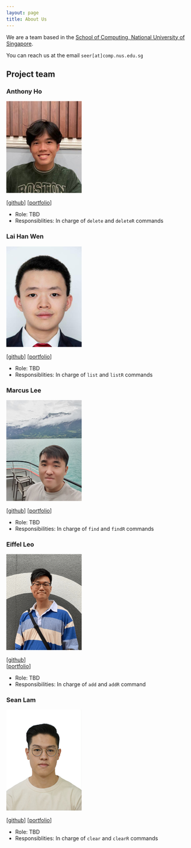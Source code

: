 ```yaml
---
layout: page
title: About Us
---
```


We are a team based in the [School of Computing, National University of Singapore](http://www.comp.nus.edu.sg).

You can reach us at the email `seer[at]comp.nus.edu.sg`

## Project team

### Anthony Ho

<img src="images/anthonyhoth.png" width="200px">


[[github](https://github.com/anthonyhoth)]
[[portfolio](team/anthonyhoth.md)]

* Role: TBD
* Responsiblities: In charge of `delete` and `deleteR` commands

### Lai Han Wen

<img src="images/hanwenlai.png" width="200px">


[[github](https://github.com/hanwenlai)]
[[portfolio](team/hanwenlai.md)]

* Role: TBD
* Responsiblities: In charge of `list` and `listR` commands

### Marcus Lee

<img src="images/marclzh.png" width="200px">

[[github](https://github.com/marclzh)]
[[portfolio](team/marclzh.md)]

* Role: TBD
* Responsibilities: In charge of `find` and `findR` commands

### Eiffel Leo

<img src="images/eiffellkf.png" width="200px">

[[github](http://github.com/eiffellkf)]  
[[portfolio](team/eiffellkf.md)]

* Role: TBD
* Responsibilities: In charge of `add` and `addR` command

### Sean Lam

<img src="images/ljxsean.png" width="200px">

[[github](https://github.com/anthonyhoth)]
[[portfolio](team/ljxsean.md)]

* Role: TBD
* Responsiblities: In charge of `clear` and `clearR` commands
